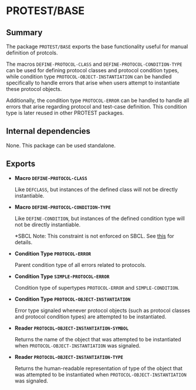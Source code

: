 # PROTEST/BASE

## Summary

The package `PROTEST/BASE` exports the base functionality useful
for manual definition of protcols.

The macros `DEFINE-PROTOCOL-CLASS` and `DEFINE-PROTOCOL-CONDITION-TYPE` can be
used for defining protocol classes and protocol condition types, while condition
type `PROTOCOL-OBJECT-INSTANTIATION` can be handled specifically to handle
errors that arise when users attempt to instantiate these protocol objects.

Additionally, the condition type `PROTOCOL-ERROR` can be handled to handle all
errors that arise regarding protocol and test-case definition. This condition
type is later reused in other PROTEST packages.

## Internal dependencies

None. This package can be used standalone.

## Exports

  * **Macro `DEFINE-PROTOCOL-CLASS`**

    Like `DEFCLASS`, but instances of the defined class will not be directly
    instantiable.

  * **Macro `DEFINE-PROTOCOL-CONDITION-TYPE`**

    Like `DEFINE-CONDITION`, but instances of the defined condition type will
    not be directly instantiable.

    *SBCL Note: This constraint is not enforced on SBCL. See
    [this](https://bugs.launchpad.net/sbcl/+bug/1761735) for details.

  * **Condition Type `PROTOCOL-ERROR`**

    Parent condition type of all errors related to protocols.

  * **Condition Type `SIMPLE-PROTOCOL-ERROR`**

    Condition type of supertypes `PROTOCOL-ERROR` and `SIMPLE-CONDITION`.

  * **Condition Type `PROTOCOL-OBJECT-INSTANTIATION`**

    Error type signaled whenever protocol objects (such as protocol classes and
    protocol condition types) are attempted to be instantiated.

  * **Reader `PROTOCOL-OBJECT-INSTANTIATION-SYMBOL`**

    Returns the name of the object that was attempted to be instantiated when
    `PROTOCOL-OBJECT-INSTANTIATION` was signaled.

  * **Reader `PROTOCOL-OBJECT-INSTANTIATION-TYPE`**

    Returns the human-readable representation of type of the object that was
    attempted to be instantiated when `PROTOCOL-OBJECT-INSTANTIATION` was signaled.
